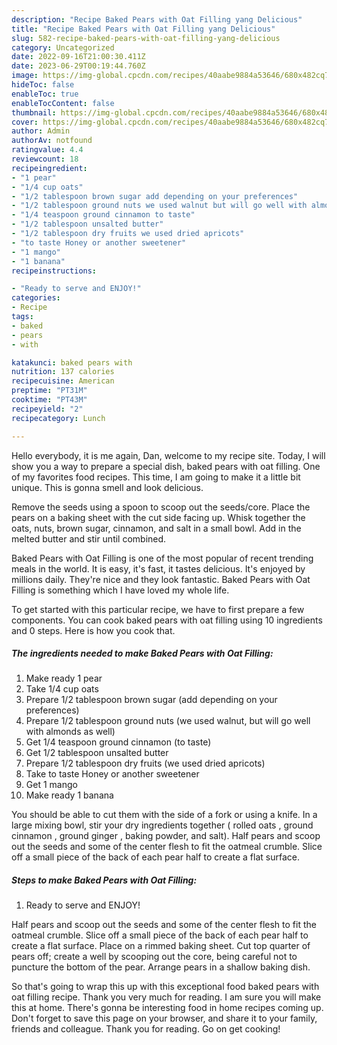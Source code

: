 ```yaml
---
description: "Recipe Baked Pears with Oat Filling yang Delicious"
title: "Recipe Baked Pears with Oat Filling yang Delicious"
slug: 582-recipe-baked-pears-with-oat-filling-yang-delicious
category: Uncategorized
date: 2022-09-16T21:00:30.411Z
date: 2023-06-29T00:19:44.760Z
image: https://img-global.cpcdn.com/recipes/40aabe9884a53646/680x482cq70/baked-pears-with-oat-filling-recipe-main-photo.jpg
hideToc: false
enableToc: true
enableTocContent: false
thumbnail: https://img-global.cpcdn.com/recipes/40aabe9884a53646/680x482cq70/baked-pears-with-oat-filling-recipe-main-photo.jpg
cover: https://img-global.cpcdn.com/recipes/40aabe9884a53646/680x482cq70/baked-pears-with-oat-filling-recipe-main-photo.jpg
author: Admin
authorAv: notfound
ratingvalue: 4.4
reviewcount: 18
recipeingredient:
- "1 pear"
- "1/4 cup oats"
- "1/2 tablespoon brown sugar add depending on your preferences"
- "1/2 tablespoon ground nuts we used walnut but will go well with almonds as well"
- "1/4 teaspoon ground cinnamon to taste"
- "1/2 tablespoon unsalted butter"
- "1/2 tablespoon dry fruits we used dried apricots"
- "to taste Honey or another sweetener"
- "1 mango"
- "1 banana"
recipeinstructions:

- "Ready to serve and ENJOY!"
categories:
- Recipe
tags:
- baked
- pears
- with

katakunci: baked pears with 
nutrition: 137 calories
recipecuisine: American
preptime: "PT31M"
cooktime: "PT43M"
recipeyield: "2"
recipecategory: Lunch

---
```



Hello everybody, it is me again, Dan, welcome to my recipe site. Today, I will show you a way to prepare a special dish, baked pears with oat filling. One of my favorites food recipes. This time, I am going to make it a little bit unique. This is gonna smell and look delicious.

Remove the seeds using a spoon to scoop out the seeds/core. Place the pears on a baking sheet with the cut side facing up. Whisk together the oats, nuts, brown sugar, cinnamon, and salt in a small bowl. Add in the melted butter and stir until combined.

Baked Pears with Oat Filling is one of the most popular of recent trending meals in the world. It is easy, it's fast, it tastes delicious. It's enjoyed by millions daily. They're nice and they look fantastic. Baked Pears with Oat Filling is something which I have loved my whole life.


To get started with this particular recipe, we have to first prepare a few components. You can cook baked pears with oat filling using 10 ingredients and 0 steps. Here is how you cook that.

<!--inarticleads1-->

##### The ingredients needed to make Baked Pears with Oat Filling:

1. Make ready 1 pear
1. Take 1/4 cup oats
1. Prepare 1/2 tablespoon brown sugar (add depending on your preferences)
1. Prepare 1/2 tablespoon ground nuts (we used walnut, but will go well with almonds as well)
1. Get 1/4 teaspoon ground cinnamon (to taste)
1. Get 1/2 tablespoon unsalted butter
1. Prepare 1/2 tablespoon dry fruits (we used dried apricots)
1. Take to taste Honey or another sweetener
1. Get 1 mango
1. Make ready 1 banana


You should be able to cut them with the side of a fork or using a knife. In a large mixing bowl, stir your dry ingredients together ( rolled oats , ground cinnamon , ground ginger , baking powder, and salt). Half pears and scoop out the seeds and some of the center flesh to fit the oatmeal crumble. Slice off a small piece of the back of each pear half to create a flat surface. 

<!--inarticleads2-->

##### Steps to make Baked Pears with Oat Filling:


1. Ready to serve and ENJOY!

Half pears and scoop out the seeds and some of the center flesh to fit the oatmeal crumble. Slice off a small piece of the back of each pear half to create a flat surface. Place on a rimmed baking sheet. Cut top quarter of pears off; create a well by scooping out the core, being careful not to puncture the bottom of the pear. Arrange pears in a shallow baking dish. 

So that's going to wrap this up with this exceptional food baked pears with oat filling recipe. Thank you very much for reading. I am sure you will make this at home. There's gonna be interesting food in home recipes coming up. Don't forget to save this page on your browser, and share it to your family, friends and colleague. Thank you for reading. Go on get cooking!
